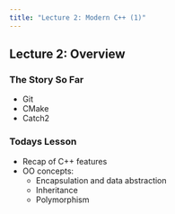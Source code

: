 ```yaml
---
title: "Lecture 2: Modern C++ (1)"
---
```


## Lecture 2: Overview 

### The Story So Far

* Git
* CMake
* Catch2


### Todays Lesson

* Recap of C++ features 
* OO concepts: 
    * Encapsulation and data abstraction
    * Inheritance
    * Polymorphism
